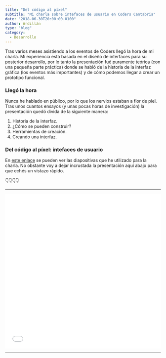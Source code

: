 ```yaml
---
title: "Del código al píxel"
subtitle: "Mi charla sobre intefaces de usuario en Coders Cantabria"
date: "2018-06-30T20:00:00.0100"
author: Ardillán
type: "blog"
category:
  - Desarrollo
---
```


Tras varios meses asistiendo a los eventos de Coders llegó la hora de mi charla. Mi experiencia está basada en el diseño
de interfaces para su posterior desarrollo, por lo tanto la presentación fué puramente teórica (con una pequeña parte práctica) donde
se habló de la historia de la interfaz gráfica (los eventos más importantes) y de cómo podemos llegar a crear un prototipo funcional.

### Llegó la hora

Nunca he hablado en público, por lo que los nervios estaban a flor de piel. Tras unos cuantos ensayos (y unas pocas horas de investigación) la presentación quedó divida de la siguiente manera:

1. Historia de la interfaz.
2. ¿Cómo se pueden construir?
3. Herramientas de creación.
4. Creando una interfaz.

### Del código al píxel: intefaces de usuario

En [este enlace](http://ardillan.com/interfaces) se pueden ver las diapositivas que he utilizado para la charla. No obstante voy a dejar
incrustada la presentación aquí abajo para que echés un vistazo rápido.

👇👇👇👇

---

<iframe src="//slides.com/ardillan/interfaces-de-usuario/embed#/1" width="100%" height="500px" scrolling="no" frameborder="0" webkitallowfullscreen mozallowfullscreen allowfullscreen></iframe>

---
